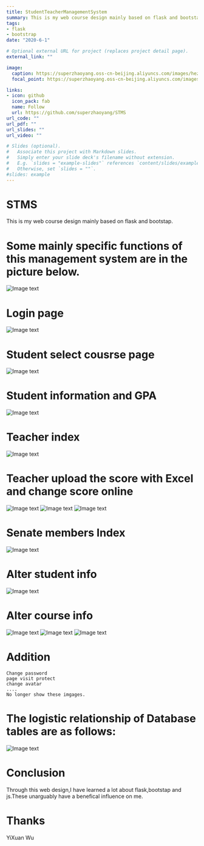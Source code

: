 ```yaml
---
title: StudentTeacherManagementSystem
summary: This is my web course design mainly based on flask and bootstap.
tags:
- flask
- bootstrap
date: "2020-6-1"

# Optional external URL for project (replaces project detail page).
external_link: ""

image:
  caption: https://superzhaoyang.oss-cn-beijing.aliyuncs.com/images/hezuo.jpg
  focal_point: https://superzhaoyang.oss-cn-beijing.aliyuncs.com/images/hezuo.jpg

links:
- icon: github
  icon_pack: fab
  name: Follow
  url: https://github.com/superzhaoyang/STMS
url_code: ""
url_pdf: ""
url_slides: ""
url_video: ""

# Slides (optional).
#   Associate this project with Markdown slides.
#   Simply enter your slide deck's filename without extension.
#   E.g. `slides = "example-slides"` references `content/slides/example-slides.md`.
#   Otherwise, set `slides = ""`.
#slides: example
---
```


# STMS
This is my web course design mainly based on flask and bootstap.  


Some mainly specific functions of this management system are in the picture below.
========

![Image text](https://github.com/superzhaoyang/img_storage/blob/master/web_design/%E6%89%B9%E6%B3%A8%202020-06-28%20210551.png)  

Login page
========

![Image text](https://github.com/superzhaoyang/img_storage/blob/master/%E6%89%B9%E6%B3%A8%202020-06-28%20180057.png)  

Student select cousrse page
========

![Image text](https://github.com/superzhaoyang/img_storage/blob/master/web_design/Inkedstudent_index_LI.jpg)

Student information and GPA
========

![Image text](https://github.com/superzhaoyang/img_storage/blob/master/web_design/QQ%E5%9B%BE%E7%89%8720200628183045.png)

Teacher index
========
![Image text](https://github.com/superzhaoyang/img_storage/blob/master/web_design/teacher_idx.png)

Teacher upload the score with Excel and change score online
========
![Image text](https://github.com/superzhaoyang/img_storage/blob/master/web_design/add_score.png)
![Image text](https://github.com/superzhaoyang/img_storage/blob/master/web_design/teacher_add_score.png)
![Image text](https://github.com/superzhaoyang/img_storage/blob/master/web_design/teacher_change.png)

Senate members Index
========
![Image text](https://github.com/superzhaoyang/img_storage/blob/master/web_design/jiaowu.png)

Alter student info
========
![Image text](https://github.com/superzhaoyang/img_storage/blob/master/web_design/add_student.png)


Alter course info
========
![Image text](https://github.com/superzhaoyang/img_storage/blob/master/web_design/%E6%89%B9%E6%B3%A8%202020-06-28%20194439.png)
![Image text](https://github.com/superzhaoyang/img_storage/blob/master/web_design/%E6%89%B9%E6%B3%A8%202020-06-28%20194630.png)
![Image text](https://github.com/superzhaoyang/img_storage/blob/master/web_design/%E6%89%B9%E6%B3%A8%202020-06-28%20195046.png)

Addition
========
    Change password
    page visit protect
    change avatar
    ....
    No longer show these imgages.



The logistic relationship of Database tables are as follows:
========
![Image text](https://github.com/superzhaoyang/img_storage/blob/master/web_design/%E6%89%B9%E6%B3%A8%202020-06-28%20175820.png)

Conclusion
========
Through this web design,I have learned a lot about flask,bootstap and js.These unarguably have a benefical influence on me.

Thanks 
=======
YiXuan Wu